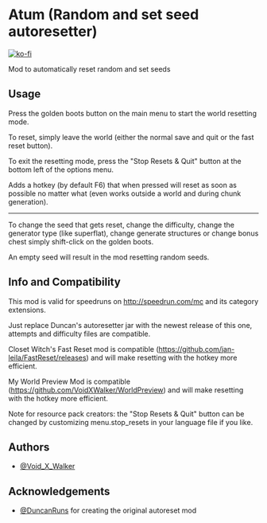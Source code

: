 
# Atum (Random and set seed autoresetter)
[![ko-fi](https://ko-fi.com/img/githubbutton_sm.svg)](https://ko-fi.com/voidxwalker)

Mod to automatically reset random and set seeds

## Usage

Press the golden boots button on the main menu to start the world resetting mode.

To reset, simply leave the world (either the normal save and quit or the fast reset button).

To exit the resetting mode, press the "Stop Resets & Quit" button at the bottom left of the options menu.

Adds a hotkey (by default F6) that when pressed will reset as soon as possible no matter what (even works outside a world and during chunk generation).

----------

To change the seed that gets reset, change the difficulty, change the generator type (like superflat), change generate structures or change bonus chest simply shift-click on the golden boots.

An empty seed will result in the mod resetting random seeds. 

## Info and Compatibility

This mod is valid for speedruns on http://speedrun.com/mc and its category extensions.

Just replace Duncan's autoresetter jar with the newest release of this one, attempts and difficulty files are compatible.

Closet Witch's Fast Reset mod is compatible (https://github.com/jan-leila/FastReset/releases) and will make resetting with the hotkey more efficient.

My World Preview Mod is compatible (https://github.com/VoidXWalker/WorldPreview) and will make resetting with the hotkey more efficient.

Note for resource pack creators: the "Stop Resets & Quit" button can be changed by customizing menu.stop_resets in your language file if you like.

## Authors

- [@Void_X_Walker](https://www.github.com/voidxwalker) 

## Acknowledgements
- [@DuncanRuns](https://github.com/DuncanRuns) for creating the original autoreset mod

